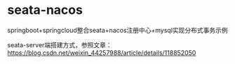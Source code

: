 # seata-nacos
springboot+springcloud整合seata+nacos注册中心+mysql实现分布式事务示例

seata-server端搭建方式，参照文章：https://blog.csdn.net/weixin_44257988/article/details/118852050
